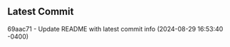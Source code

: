 
## Latest Commit
69aac71 - Update README with latest commit info (2024-08-29 16:53:40 -0400) <Yunxi-Zhou>
